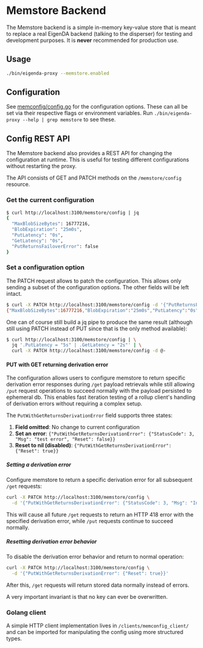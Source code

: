 # Memstore Backend

The Memstore backend is a simple in-memory key-value store that is meant to replace a real EigenDA backend (talking to the disperser) for testing and development purposes. It is **never** recommended for production use.

## Usage

```bash
./bin/eigenda-proxy --memstore.enabled
```

## Configuration

See [memconfig/config.go](./memconfig/config.go) for the configuration options.
These can all be set via their respective flags or environment variables. Run `./bin/eigenda-proxy --help | grep memstore` to see these.

## Config REST API

The Memstore backend also provides a REST API for changing the configuration at runtime. This is useful for testing different configurations without restarting the proxy.

The API consists of GET and PATCH methods on the `/memstore/config` resource.

### Get the current configuration

```bash
$ curl http://localhost:3100/memstore/config | jq
{
  "MaxBlobSizeBytes": 16777216,
  "BlobExpiration": "25m0s",
  "PutLatency": "0s",
  "GetLatency": "0s",
  "PutReturnsFailoverError": false
}
```

### Set a configuration option

The PATCH request allows to patch the configuration. This allows only sending a subset of the configuration options. The other fields will be left intact.

```bash
$ curl -X PATCH http://localhost:3100/memstore/config -d '{"PutReturnsFailoverError": true}'
{"MaxBlobSizeBytes":16777216,"BlobExpiration":"25m0s","PutLatency":"0s","GetLatency":"0s","PutReturnsFailoverError":true}
```

One can of course still build a jq pipe to produce the same result (although still using PATCH instead of PUT since that is the only method available):
```bash
$ curl http://localhost:3100/memstore/config | \
  jq '.PutLatency = "5s" | .GetLatency = "2s"' | \
  curl -X PATCH http://localhost:3100/memstore/config -d @-
```

#### PUT with GET returning derivation error
The configuration allows users to configure memstore to return specific derivation error responses during `/get` payload retrievals while still allowing `/put` request operations to succeed normally with the payload persisted to ephemeral db. This enables fast iteration testing of a rollup client's handling of derivation errors without requiring a complex setup.

The `PutWithGetReturnsDerivationError` field supports three states:
1. **Field omitted**: No change to current configuration
2. **Set an error**: `{"PutWithGetReturnsDerivationError": {"StatusCode": 3, "Msg": "test error", "Reset": false}}`
3. **Reset to nil (disabled)**: `{"PutWithGetReturnsDerivationError": {"Reset": true}}`

##### Setting a derivation error
Configure memstore to return a specific derivation error for all subsequent `/get` requests:

```bash
curl -X PATCH http://localhost:3100/memstore/config \
  -d '{"PutWithGetReturnsDerivationError": {"StatusCode": 3, "Msg": "Invalid cert", "Reset": false}}'
```

This will cause all future `/get` requests to return an HTTP 418 error with the specified derivation error, while `/put` requests continue to succeed normally.

##### Resetting derivation error behavior
To disable the derivation error behavior and return to normal operation:

```bash
curl -X PATCH http://localhost:3100/memstore/config \
  -d '{"PutWithGetReturnsDerivationError": {"Reset": true}}'
```

After this, `/get` requests will return stored data normally instead of errors.

A very important invariant is that no key can ever be overwritten.

### Golang client
A simple HTTP client implementation lives in `/clients/memconfig_client/` and can be imported for manipulating the config using more structured types.